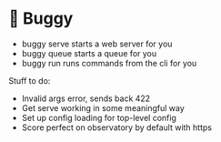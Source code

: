 # 🛒 Buggy

- buggy serve starts a web server for you
- buggy queue starts a queue for you
- buggy run runs commands from the cli for you

Stuff to do:

- Invalid args error, sends back 422
- Get serve working in some meaningful way
- Set up config loading for top-level config
- Score perfect on observatory by default with https
